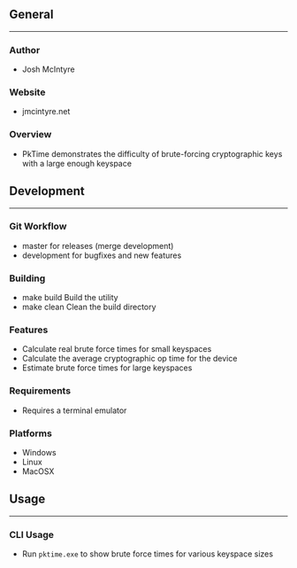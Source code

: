 ## General
____________

### Author
* Josh McIntyre

### Website
* jmcintyre.net

### Overview
* PkTime demonstrates the difficulty of brute-forcing cryptographic keys with a large enough keyspace

## Development
________________

### Git Workflow
* master for releases (merge development)
* development for bugfixes and new features

### Building
* make build
Build the utility
* make clean
Clean the build directory

### Features
* Calculate real brute force times for small keyspaces
* Calculate the average cryptographic op time for the device
* Estimate brute force times for large keyspaces

### Requirements
* Requires a terminal emulator

### Platforms
* Windows
* Linux
* MacOSX

## Usage
____________

### CLI Usage
* Run `pktime.exe` to show brute force times for various keyspace sizes
